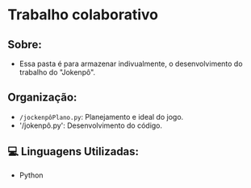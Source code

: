 # Trabalho colaborativo 
## Sobre:
- Essa pasta é para armazenar indivualmente, o desenvolvimento do trabalho do "Jokenpô".

## Organização:
- `/jockenpôPlano.py`: Planejamento e ideal do jogo.
- '/jokenpô.py': Desenvolvimento do código.

## 💻 Linguagens Utilizadas:
- Python
